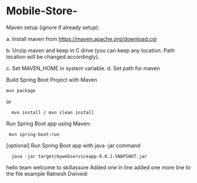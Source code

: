 # Mobile-Store-

Maven setup (ignore if already setup):

a. Install maven from https://maven.apache.org/download.cgi

b. Unzip maven and keep in C drive (you can keep any location. Path location will be changed accordingly).

c. Set MAVEN_HOME in system variable.
d. Set path for maven

Build Spring Boot Project with Maven

    mvn package

or

      mvn install / mvn clean install

Run Spring Boot app using Maven:

     mvn spring-boot:run

[optional] Run Spring Boot app with java -jar command

      java -jar target/mywebserviceapp-0.0.1-SNAPSHOT.jar

hello team welcome to skillassure
Added one in line
added one more line to the file
example 
Ratnesh Dwivedi
